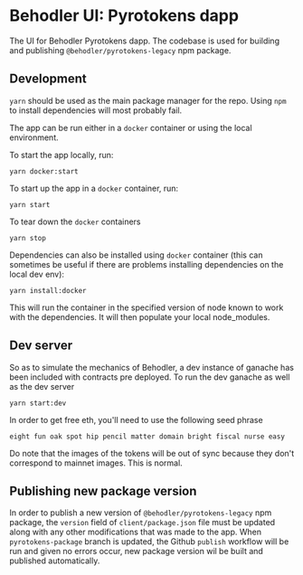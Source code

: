# Behodler UI: Pyrotokens dapp
The UI for Behodler Pyrotokens dapp. The codebase is used for building and publishing `@behodler/pyrotokens-legacy` npm package.

## Development

`yarn` should be used as the main package manager for the repo. Using `npm` to install dependencies will most probably fail.

The app can be run either in a `docker` container or using the local environment.

To start the app locally, run:
```
yarn docker:start
```

To start up the app in a `docker` container, run: 
```
yarn start
```

To tear down the `docker` containers
```
yarn stop
```

Dependencies can also be installed using `docker` container (this can sometimes be useful if there are problems installing dependencies on the local dev env): 
```
yarn install:docker
```
This will run the container in the specified version of node known to work with the dependencies. It will then populate your local node_modules.

## Dev server
So as to simulate the mechanics of Behodler, a dev instance of ganache has been included with contracts pre deployed. To run the dev ganache as well as the dev server
```
yarn start:dev
```
In order to get free eth, you'll need to use the following seed phrase

```
eight fun oak spot hip pencil matter domain bright fiscal nurse easy 
```
Do note that the images of the tokens will be out of sync because they don't correspond to mainnet images. This is normal.

## Publishing new package version

In order to publish a new version of `@behodler/pyrotokens-legacy` npm package, the `version` field of `client/package.json` file must be updated along with any other modifications that was made to the app. When `pyrotokens-package` branch is updated, the Github `publish` workflow will be run and given no errors occur, new package version wil be built and published automatically. 
